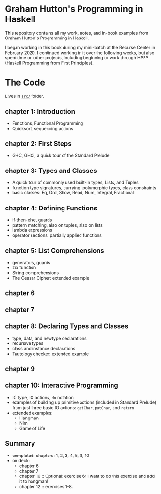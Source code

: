 # Graham Hutton's Programming in Haskell

This repository contains all my work, notes, and in-book examples from Graham Hutton's Programming in Haskell.

I began working in this book during my mini-batch at the Recurse Center in February 2020. I continued working in it over the following weeks, but also spent time on other projects, including beginning to work through HPFP (Haskell Programming from First Principles).

# The Code
Lives in [`src/`](https://github.com/rose-lake/hutton/tree/master/src) folder.

## chapter 1: Introduction
- Functions, Functional Programming
- Quicksort, sequencing actions

## chapter 2: First Steps
- GHC, GHCi, a quick tour of the Standard Prelude

## chapter 3: Types and Classes
- A quick tour of commonly used built-in types, Lists, and Tuples
- function type signatures, currying, polymorphic types, class constraints
- basic classes: Eq, Ord, Show, Read, Num, Integral, Fractional

## chapter 4: Defining Functions
- if-then-else, guards
- pattern matching, also on tuples, also on lists
- lambda expressions
- operator sections; partially applied functions

## chapter 5: List Comprehensions
- generators, guards
- zip function
- String comprehensions
- The Ceasar Cipher: extended example

## chapter 6

## chapter 7

## chapter 8: Declaring Types and Classes
- type, data, and newtype declarations
- recursive types
- class and instance declarations
- Tautology checker: extended example

## chapter 9

## chapter 10: Interactive Programming
- IO type, IO actions, `do` notation
- examples of building up primitive actions (included in Standard Prelude) from just three basic IO actions: `getChar`, `putChar`, and `return`
- extended examples:
  - Hangman
  - Nim
  - Game of Life


## Summary
- completed: chapters: 1, 2, 3, 4, 5, 8, 10
- on deck:
    - chapter 6
    - chapter 7
    - chapter 10 :: Optional: exercise 6: I want to do this exercise and add it to hangman!
    - chapter 12 :: exercises 1-8.
